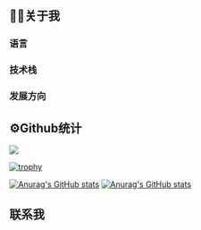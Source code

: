 ## 🧑‍💻关于我

### 语言

### 技术栈

### 发展方向



## ⚙️Github统计
![](https://komarev.com/ghpvc/?username=lovechung&color=ff69b4)

[![trophy](https://github-profile-trophy.vercel.app/?username=lovechung&theme=dracula)](https://github.com/ryo-ma/github-profile-trophy)


[![Anurag's GitHub stats](https://github-readme-stats.vercel.app/api?username=lovechung&count_private=true&show_icons=true&theme=dracula)](https://github.com/anuraghazra/github-readme-stats)
[![Anurag's GitHub stats](https://github-readme-stats.vercel.app/api/top-langs?username=lovechung&count_private=true&langs_count=8&show_icons=true&theme=dracula&layout=compact)](https://github.com/anuraghazra/github-readme-stats)

## 联系我
